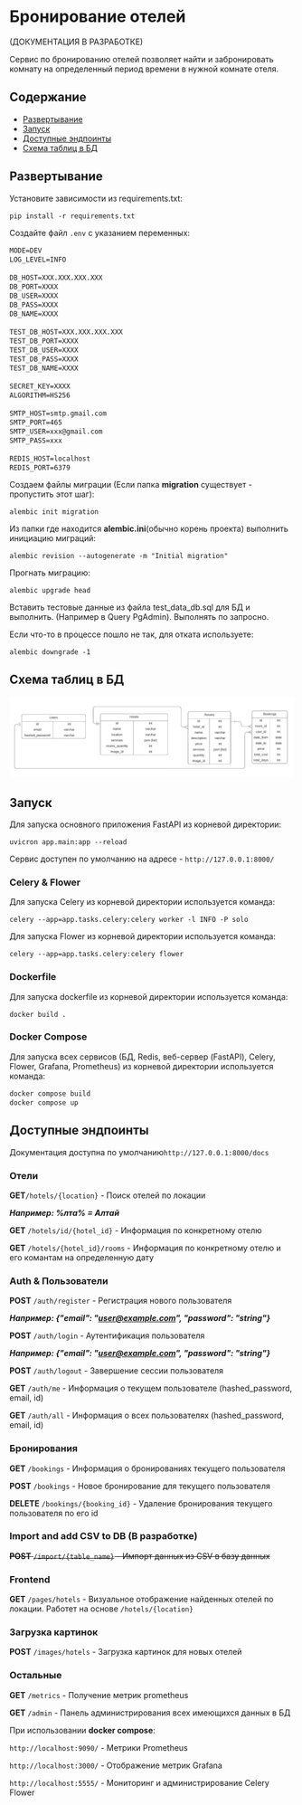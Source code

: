 # Бронирование отелей
(ДОКУМЕНТАЦИЯ В РАЗРАБОТКЕ)

Сервис по бронированию отелей позволяет найти и забронировать комнату на определенный период времени в нужной комнате отеля.
## Содержание

- [Развертывание](#развертывание)
- [Запуск](#запуск)
- [Доступные эндпоинты](#доступные-эндпоинты)
- [Схема таблиц в БД](#схема-таблиц-в-БД)
## Развертывание

Установите зависимости из requirements.txt:
```commandline
pip install -r requirements.txt
```
Создайте файл ```.env``` с указанием переменных:
```commandline
MODE=DEV
LOG_LEVEL=INFO

DB_HOST=XXX.XXX.XXX.XXX
DB_PORT=XXXX
DB_USER=XXXX
DB_PASS=XXXX
DB_NAME=XXXX

TEST_DB_HOST=XXX.XXX.XXX.XXX
TEST_DB_PORT=XXXX
TEST_DB_USER=XXXX
TEST_DB_PASS=XXXX
TEST_DB_NAME=XXXX

SECRET_KEY=XXXX
ALGORITHM=HS256

SMTP_HOST=smtp.gmail.com
SMTP_PORT=465
SMTP_USER=xxx@gmail.com
SMTP_PASS=xxx

REDIS_HOST=localhost
REDIS_PORT=6379
```
Создаем файлы миграции (Если папка **migration** существует - пропустить этот шаг):
```commandline
alembic init migration
```
Из папки где находится **alembic.ini**(обычно корень проекта) выполнить инициацию миграций:
```commandline
alembic revision --autogenerate -m "Initial migration"
```
Прогнать миграцию:
```commandline
alembic upgrade head
```
Вставить тестовые данные из файла test_data_db.sql для БД и выполнить. (Например в Query PgAdmin).
Выполнять по запросно. 

Если что-то в процессе пошло не так, для отката используете:
```commandline
alembic downgrade -1
```

## Схема таблиц в БД

![текст](app/images_for_md/SchemaBD.jpg)

## Запуск

Для запуска основного приложения FastAPI из корневой директории:

```commandline
uvicron app.main:app --reload
```

Сервис доступен по умолчанию на адресе - ```http://127.0.0.1:8000/```

### Celery & Flower

Для запуска Celery из корневой директории используется команда:

```commandline
celery --app=app.tasks.celery:celery worker -l INFO -P solo
```

Для запуска Flower из корневой директории используется команда:
```commandline
celery --app=app.tasks.celery:celery flower
```

### Dockerfile

Для запуска dockerfile из корневой директории используется команда:
```commandline
docker build .
```

### Docker Compose

Для запуска всех сервисов (БД, Redis, веб-сервер (FastAPI), Celery, Flower, Grafana, Prometheus) из корневой директории используется команда:
```commandline
docker compose build
docker compose up
```
## Доступные эндпоинты

Документация доступна по умолчанию```http://127.0.0.1:8000/docs```

### Отели
**GET**```/hotels/{location}``` - Поиск отелей по локации

***Например:
%лта% = Алтай***

**GET** ```/hotels/id/{hotel_id}``` - Информация по конкретному отелю

**GET** ```/hotels/{hotel_id}/rooms``` - Информация по конкретному отелю и его комантам на определенную дату

### Auth & Пользователи
**POST** ```/auth/register``` - Регистрация нового пользователя

***Например:
{"email": "user@example.com", "password": "string"}***

**POST** ```/auth/login``` - Аутентификация пользователя

***Например:
{"email": "user@example.com", "password": "string"}***

**POST** ```/auth/logout``` - Завершение сессии пользователя

**GET** ```/auth/me``` - Информация о текущем пользователе (hashed_password, email, id)

**GET** ```/auth/all``` - Информация о всех пользователях (hashed_password, email, id)

### Бронирования

**GET** ```/bookings``` - Информация о бронированиях текущего пользователя

**POST** ```/bookings``` - Новое бронирование для текущего пользователя

**DELETE** ```/bookings/{booking_id}``` - Удаление бронирования текущего пользователя по его id

### Import and add CSV to DB (В разработке)

~~**POST** ```/import/{table_name}``` - Импорт данных из CSV в базу данных~~

### Frontend

**GET** ```/pages/hotels``` - Визуальное отображение найденных отелей по локации. Работет на основе ```/hotels/{location}```

### Загрузка картинок

**POST** ```/images/hotels``` - Загрузка картинок для новых отелей


### Остальные

**GET** ```/metrics``` - Получение метрик prometheus

**GET** ```/admin``` - Панель администрирования всех имеющихся данных в БД

При использовании **docker compose**:

```http://localhost:9090/``` - Метрики Prometheus

```http://localhost:3000/``` - Отображение метрик Grafana

```http://localhost:5555/``` - Мониторинг и администрирование Celery Flower






